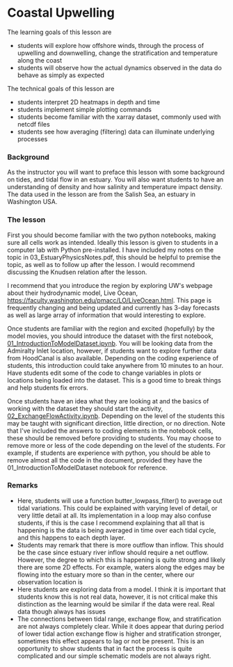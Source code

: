 # Coastal Upwelling

The learning goals of this lesson are
* students will explore how offshore winds, through the process of upwelling and downwelling, change the stratification and temperature along the coast
* students will observe how the actual dynamics observed in the data do behave as simply as expected

The technical goals of this lesson are
* students interpret 2D heatmaps in depth and time
* students implement simple plotting commands
* students become familiar with the xarray dataset, commonly used with netcdf files
* students see how averaging (filtering) data can illuminate underlying processes

### Background
As the instructor you will want to preface this lesson with some background on tides, and tidal flow in an estuary. You will also want students to have an understanding of density and how salinity and temperature impact density. The data used in the lesson are from the Salish Sea, an estuary in Washington USA.

### The lesson

First you should become familiar with the two python notebooks, making sure all cells work as intended. Ideally this lesson is given to students in a computer lab with Python pre-installed. I have included my notes on the topic in 03_EstuaryPhysicsNotes.pdf, this should be helpful to premise the topic, as well as to follow up after the lesson. I would recommend discussing the Knudsen relation after the lesson.

I recommend that you introduce the region by exploring UW's webpage about their hydrodynamic model, Live Ocean, https://faculty.washington.edu/pmacc/LO/LiveOcean.html. This page is frequently changing and being updated and currently has 3-day forecasts as well as large array of information that would interesting to explore.

Once students are familiar with the region and excited (hopefully) by the model movies, you should introduce the dataset with the first notebook, [01_IntroductionToModelDataset.ipynb](01_IntroductionToModelDataset.ipynb). You will be looking data from the Admiralty Inlet location, however, if students want to explore further data from HoodCanal is also available. Depending on the coding experience of students, this introduction could take anywhere from 10 minutes to an hour. Have students edit some of the code to change variables in plots or locations being loaded into the dataset. This is a good time to break things and help students fix errors.

Once students have an idea what they are looking at and the basics of working with the dataset they should start the activity, [02_ExchangeFlowActivity.ipynb](02_ExchangeFlowActivity.ipynb). Depending on the level of the students this may be taught with significant direction, little direction, or no direction. Note that I've included the answers to coding elements in the notebook cells, these should be removed before providing to students. You may choose to remove more or less of the code depending on the level of the students. For example, if students are experience with python, you should be able to remove almost all the code in the document, provided they have the 01_IntroductionToModelDataset notebook for reference.

### Remarks
* Here, students will use a function butter_lowpass_filter() to average out tidal variations. This could be explained with varying level of detail, or very little detail at all. Its implementation in a loop may also confuse students, if this is the case I recommend explaining that all that is happening is the data is being averaged in time over each tidal cycle, and this happens to each depth layer.
* Students may remark that there is more outflow than inflow. This should be the case since estuary river inflow should require a net outflow. However, the degree to which this is happening is quite strong and likely there are some 2D effects. For example, waters along the edges may be flowing into the estuary more so than in the center, where our observation location is
* Here students are exploring data from a model. I think it is important that students know this is not real data, however, it is not critical make this distinction as the learning would be similar if the data were real. Real data though always has issues
* The connections between tidal range, exchange flow, and stratification are not always completely clear. While it does appear that during period of lower tidal action exchange flow is higher and stratification stronger, sometimes this effect appears to lag or not be present. This is an opportunity to show students that in fact the process is quite complicated and our simple schematic models are not always right.
